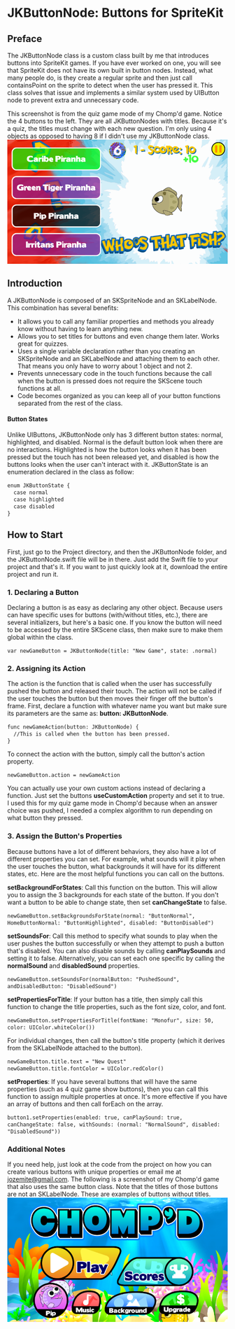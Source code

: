 # JKButtonNode: Buttons for SpriteKit

## Preface

The JKButtonNode class is a custom class built by me that introduces buttons into SpriteKit games. If you have ever worked on one, you will see that SpriteKit does not have its own built in button nodes. Instead, what many people do, is they create a regular sprite and then just call containsPoint on the sprite to detect when the user has pressed it. This class solves that issue and implements a similar system used by UIButton node to prevent extra and unnecessary code.

This screenshot is from the quiz game mode of my Chomp'd game. Notice the 4 buttons to the left. They are all JKButtonNodes with titles. Because it's a quiz, the titles must change with each new question. I'm only using 4 objects as opposed to having 8 if I didn't use my JKButtonNode class.
  ![QuizButtons](Screenshots/QuizButtons.png)

## Introduction

A JKButtonNode is composed of an SKSpriteNode and an SKLabelNode. This combination has several benefits:

- It allows you to call any familiar properties and methods you already know without having to learn anything new.
- Allows you to set titles for buttons and even change them later. Works great for quizzes.
- Uses a single variable declaration rather than you creating an SKSpriteNode and an SKLabelNode and attaching them to each other. That means you only have to worry about 1 object and not 2.
- Prevents unnecessary code in the touch functions because the call when the button is pressed does not require the SKScene touch functions at all.
- Code becomes organized as you can keep all of your button functions separated from the rest of the class.

#### Button States
Unlike UIButtons, JKButtonNode only has 3 different button states: normal, highlighted, and disabled. Normal is the default button look when there are no interactions. Highlighted is how the button looks when it has been pressed but the touch has not been released yet, and disabled is how the buttons looks when the user can't interact with it. JKButtonState is an enumeration declared in the class as follow:

````
enum JKButtonState {
  case normal
  case highlighted
  case disabled
}
````

## How to Start
First, just go to the Project directory, and then the JKButtonNode folder, and the JKButtonNode.swift file will be in there. Just add the Swift file to your project and that's it. If you want to just quickly look at it, download the entire project and run it.

### 1. Declaring a Button
Declaring a button is as easy as declaring any other object. Because users can have specific uses for buttons (with/without titles, etc.), there are several initializers, but here's a basic one. If you know the button will need to be accessed by the entire SKScene class, then make sure to make them global within the class.

````
var newGameButton = JKButtonNode(title: "New Game", state: .normal)
````

### 2. Assigning its Action
The action is the function that is called when the user has successfully pushed the button and released their touch. The action will not be called if the user touches the button but then moves their finger off the button's frame. First, declare a function with whatever name you want but make sure its parameters are the same as: **button: JKButtonNode**.

````
func newGameAction(button: JKButtonNode) {
  //This is called when the button has been pressed.
}
````
To connect the action with the button, simply call the button's action property.

````
newGameButton.action = newGameAction
````
You can actually use your own custom actions instead of declaring a function. Just set the buttons **useCustomAction** property and set it to true. I used this for my quiz game mode in Chomp'd because when an answer choice was pushed, I needed a complex algorithm to run depending on what button they pressed.

### 3. Assign the Button's Properties
Because buttons have a lot of different behaviors, they also have a lot of different properties you can set. For example, what sounds will it play when the user touches the button, what backgrounds it will have for its different states, etc. Here are the most helpful functions you can call on the buttons.

**setBackgroundForStates**: Call this function on the button. This will allow you to assign the 3 backgrounds for each state of the button. If you don't want a button to be able to change state, then set **canChangeState** to false.
````
newGameButton.setBackgroundsForState(normal: "ButtonNormal", HomeButtonNormal: "ButtonHighlighted", disabled: "ButtonDisabled")
````
**setSoundsFor**: Call this method to specify what sounds to play when the user pushes the button successfully or when they attempt to push a button that's disabled. You can also disable sounds by calling **canPlaySounds** and setting it to false. Alternatively, you can set each one specific by calling the **normalSound** and **disabledSound** properties.
````
newGameButton.setSoundsFor(normalButton: "PushedSound", andDisabledButton: "DisabledSound")
````
**setPropertiesForTitle**: If your button has a title, then simply call this function to change the title properties, such as the font size, color, and font.
````
newGameButton.setPropertiesForTitle(fontName: "Monofur", size: 50, color: UIColor.whiteColor())
````
For individual changes, then call the button's title property (which it derives from the SKLabelNode attached to the button).
````
newGameButton.title.text = "New Quest"
newGameButton.title.fontColor = UIColor.redColor()
````
**setProperties**: If you have several buttons that will have the same properties (such as 4 quiz game show buttons), then you can call this function to assign multiple properties at once. It's more effective if you have an array of buttons and then call forEach on the array.
````
button1.setProperties(enabled: true, canPlaySound: true, canChangeState: false, withSounds: (normal: "NormalSound", disabled: "DisabledSound"))
````
### Additional Notes
If you need help, just look at the code from the project on how you can create various buttons with unique properties or email me at [jozemite@gmail.com](jozemite@gmail.com). The following is a screenshot of my Chomp'd game that also uses the same button class. Note that the titles of those buttons are not an SKLabelNode. These are examples of buttons without titles.
 ![HomeButtons](Screenshots/HomeButtons.png)
